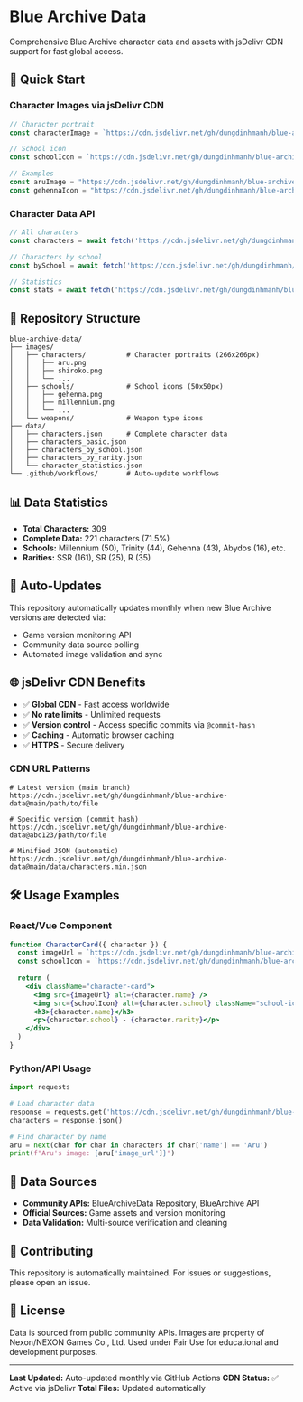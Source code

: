 # Blue Archive Data

Comprehensive Blue Archive character data and assets with jsDelivr CDN support for fast global access.

## 🚀 Quick Start

### Character Images via jsDelivr CDN
```javascript
// Character portrait
const characterImage = `https://cdn.jsdelivr.net/gh/dungdinhmanh/blue-archive-data@main/images/characters/${devName}.png`

// School icon
const schoolIcon = `https://cdn.jsdelivr.net/gh/dungdinhmanh/blue-archive-data@main/images/schools/${school.toLowerCase()}.png`

// Examples
const aruImage = "https://cdn.jsdelivr.net/gh/dungdinhmanh/blue-archive-data@main/images/characters/aru.png"
const gehennaIcon = "https://cdn.jsdelivr.net/gh/dungdinhmanh/blue-archive-data@main/images/schools/gehenna.png"
```

### Character Data API
```javascript
// All characters
const characters = await fetch('https://cdn.jsdelivr.net/gh/dungdinhmanh/blue-archive-data@main/data/characters.json')

// Characters by school
const bySchool = await fetch('https://cdn.jsdelivr.net/gh/dungdinhmanh/blue-archive-data@main/data/characters_by_school.json')

// Statistics
const stats = await fetch('https://cdn.jsdelivr.net/gh/dungdinhmanh/blue-archive-data@main/data/character_statistics.json')
```

## 📁 Repository Structure

```
blue-archive-data/
├── images/
│   ├── characters/          # Character portraits (266x266px)
│   │   ├── aru.png
│   │   ├── shiroko.png
│   │   └── ...
│   ├── schools/             # School icons (50x50px)
│   │   ├── gehenna.png
│   │   ├── millennium.png
│   │   └── ...
│   └── weapons/             # Weapon type icons
├── data/
│   ├── characters.json      # Complete character data
│   ├── characters_basic.json
│   ├── characters_by_school.json
│   ├── characters_by_rarity.json
│   └── character_statistics.json
└── .github/workflows/       # Auto-update workflows
```

## 📊 Data Statistics

- **Total Characters:** 309
- **Complete Data:** 221 characters (71.5%)
- **Schools:** Millennium (50), Trinity (44), Gehenna (43), Abydos (16), etc.
- **Rarities:** SSR (161), SR (25), R (35)

## 🔄 Auto-Updates

This repository automatically updates monthly when new Blue Archive versions are detected via:
- Game version monitoring API
- Community data source polling
- Automated image validation and sync

## 🌐 jsDelivr CDN Benefits

- ✅ **Global CDN** - Fast access worldwide
- ✅ **No rate limits** - Unlimited requests
- ✅ **Version control** - Access specific commits via `@commit-hash`
- ✅ **Caching** - Automatic browser caching
- ✅ **HTTPS** - Secure delivery

### CDN URL Patterns
```
# Latest version (main branch)
https://cdn.jsdelivr.net/gh/dungdinhmanh/blue-archive-data@main/path/to/file

# Specific version (commit hash)
https://cdn.jsdelivr.net/gh/dungdinhmanh/blue-archive-data@abc123/path/to/file

# Minified JSON (automatic)
https://cdn.jsdelivr.net/gh/dungdinhmanh/blue-archive-data@main/data/characters.min.json
```

## 🛠️ Usage Examples

### React/Vue Component
```jsx
function CharacterCard({ character }) {
  const imageUrl = `https://cdn.jsdelivr.net/gh/dungdinhmanh/blue-archive-data@main/images/characters/${character.dev_name}.png`
  const schoolIcon = `https://cdn.jsdelivr.net/gh/dungdinhmanh/blue-archive-data@main/images/schools/${character.school.toLowerCase()}.png`
  
  return (
    <div className="character-card">
      <img src={imageUrl} alt={character.name} />
      <img src={schoolIcon} alt={character.school} className="school-icon" />
      <h3>{character.name}</h3>
      <p>{character.school} - {character.rarity}</p>
    </div>
  )
}
```

### Python/API Usage
```python
import requests

# Load character data
response = requests.get('https://cdn.jsdelivr.net/gh/dungdinhmanh/blue-archive-data@main/data/characters.json')
characters = response.json()

# Find character by name
aru = next(char for char in characters if char['name'] == 'Aru')
print(f"Aru's image: {aru['image_url']}")
```

## 📝 Data Sources

- **Community APIs:** BlueArchiveData Repository, BlueArchive API
- **Official Sources:** Game assets and version monitoring
- **Data Validation:** Multi-source verification and cleaning

## 🤝 Contributing

This repository is automatically maintained. For issues or suggestions, please open an issue.

## 📄 License

Data is sourced from public community APIs. Images are property of Nexon/NEXON Games Co., Ltd.
Used under Fair Use for educational and development purposes.

---

**Last Updated:** Auto-updated monthly via GitHub Actions
**CDN Status:** ✅ Active via jsDelivr
**Total Files:** Updated automatically